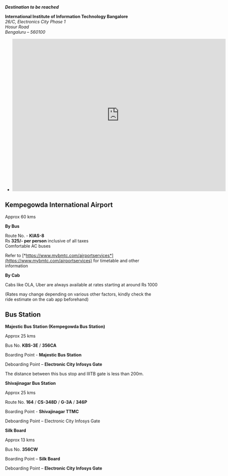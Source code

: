 
***Destination to be reached***

**International Institute of Information Technology Bangalore**  
*26/C, Electronics City Phase 1*  
*Hosur Road*   
*Bengaluru – 560100*  


- <iframe src="https://www.google.com/maps/embed?pb=!1m18!1m12!1m3!1d3889.9770862885866!2d77.66104301472747!3d12.844756421124492!2m3!1f0!2f0!3f0!3m2!1i1024!2i768!4f13.1!3m3!1m2!1s0x3bae135aeb7f340f%3A0x3ad86af40d2ac611!2sInternational+Institute+of+Information+Technology+Bangalore+(IIITB)!5e0!3m2!1sen!2sin!4v1498942203524" width="700" height="500" frameborder="0" style="border:0" allowfullscreen></iframe>

## Kempegowda International Airport

Approx 60 kms

**By Bus**

Route No. - **KIAS-8**  
Rs **325/- per person** inclusive of all taxes  
Comfortable AC buses

Refer to
[*https://www.mybmtc.com/airportservices*](https://www.mybmtc.com/airportservices)
for timetable and other information

**By Cab**

Cabs like OLA, Uber are always available at rates starting at around Rs
1000

(Rates may change depending on various other factors, kindly check the
ride estimate on the cab app beforehand)

## Bus Station

**Majestic Bus Station (Kempegowda Bus Station)**

Approx 25 kms 

Bus No. **KBS-3E** / **356CA**

Boarding Point - **Majestic Bus Station**

Deboarding Point – **Electronic City Infosys Gate**

The distance between this bus stop and IIITB gate is less than 200m.

**Shivajinagar Bus Station**

Approx 25 kms

Route No. **164** / **CS-348D** / **G-3A** / **346P**

Boarding Point - **Shivajinagar TTMC**

Deboarding Point – Electronic City Infosys Gate

**Silk Board**

Approx 13 kms 

Bus No. **356CW**

Boarding Point – **Silk Board**

Deboarding Point – **Electronic City Infosys Gate**

